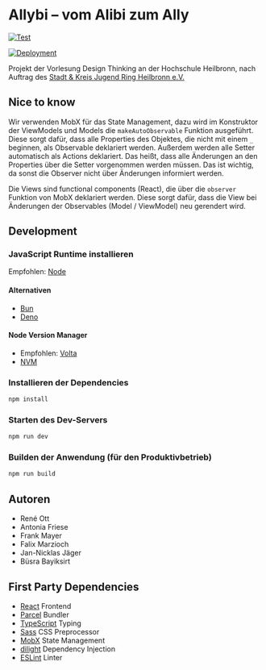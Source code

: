 # Allybi – vom Alibi zum Ally

[![Test](https://github.com/HHN-SEB-2022-23/text-based-adventure-game/actions/workflows/test.yml/badge.svg)](https://github.com/HHN-SEB-2022-23/text-based-adventure-game/actions/workflows/test.yml)

[![Deployment](https://github.com/HHN-SEB-2022-23/allybi/actions/workflows/deploy.yml/badge.svg)](https://github.com/HHN-SEB-2022-23/allybi/actions/workflows/deploy.yml)

Projekt der Vorlesung Design Thinking an der Hochschule Heilbronn, nach Auftrag des [Stadt & Kreis Jugend Ring Heilbronn e.V.](https://www.skjr-hn.de)

## Nice to know

Wir verwenden MobX für das State Management, dazu wird im Konstruktor der ViewModels und Models die `makeAutoObservable` Funktion ausgeführt. Diese sorgt dafür, dass alle Properties des Objektes, die nicht mit einem `_` beginnen, als Observable deklariert werden. Außerdem werden alle Setter automatisch als Actions deklariert. Das heißt, dass alle Änderungen an den Properties über die Setter vorgenommen werden müssen. Das ist wichtig, da sonst die Observer nicht über Änderungen informiert werden.

Die Views sind functional components (React), die über die `observer` Funktion von MobX deklariert werden. Diese sorgt dafür, dass die View bei Änderungen der Observables (Model / ViewModel) neu gerendert wird.

## Development

### JavaScript Runtime installieren

Empfohlen: [Node](https://nodejs.org)

#### Alternativen

- [Bun](https://bun.sh)
- [Deno](https://deno.land)

#### Node Version Manager

- Empfohlen: [Volta](https://volta.sh)
- [NVM](https://github.com/nvm-sh/nvm#readme)

### Installieren der Dependencies

```bash
npm install
```

### Starten des Dev-Servers

```bash
npm run dev
```

### Builden der Anwendung (für den Produktivbetrieb)

```bash
npm run build
```

## Autoren

- René Ott
- Antonia Friese
- Frank Mayer
- Falix Marzioch
- Jan-Nicklas Jäger
- Büsra Bayiksirt

## First Party Dependencies

- [React](https://reactjs.org) Frontend
- [Parcel](https://parceljs.org) Bundler
- [TypeScript](https://www.typescriptlang.org) Typing
- [Sass](https://sass-lang.com) CSS Preprocessor
- [MobX](https://mobx.js.org) State Management
- [dilight](https://github.com/Frank-Mayer/dilight) Dependency Injection
- [ESLint](https://eslint.org) Linter
